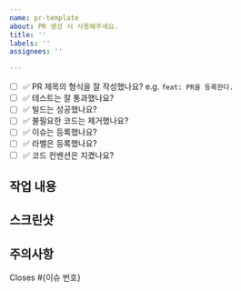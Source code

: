 ```yaml
---
name: pr-template
about: PR 생성 시 사용해주세요.
title: ''
labels: ''
assignees: ''

---
```


- [ ] ✅ PR 제목의 형식을 잘 작성했나요? e.g. `feat: PR을 등록한다.`
- [ ] ✅ 테스트는 잘 통과했나요?
- [ ] ✅ 빌드는 성공했나요?
- [ ] ✅ 불필요한 코드는 제거했나요?
- [ ] ✅ 이슈는 등록했나요?
- [ ] ✅ 라벨은 등록했나요?
- [ ] ✅ 코드 컨벤션은 지켰나요?

## 작업 내용

## 스크린샷

## 주의사항

Closes #{이슈 번호}